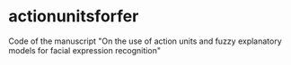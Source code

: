 # actionunitsforfer
Code of the manuscript "On the use of action units and fuzzy explanatory models for facial expression recognition"
